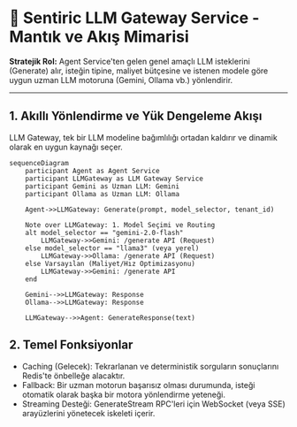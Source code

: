 # 🧠 Sentiric LLM Gateway Service - Mantık ve Akış Mimarisi

**Stratejik Rol:** Agent Service'ten gelen genel amaçlı LLM isteklerini (Generate) alır, isteğin tipine, maliyet bütçesine ve istenen modele göre uygun uzman LLM motoruna (Gemini, Ollama vb.) yönlendirir.

---

## 1. Akıllı Yönlendirme ve Yük Dengeleme Akışı

LLM Gateway, tek bir LLM modeline bağımlılığı ortadan kaldırır ve dinamik olarak en uygun kaynağı seçer.

```mermaid
sequenceDiagram
    participant Agent as Agent Service
    participant LLMGateway as LLM Gateway Service
    participant Gemini as Uzman LLM: Gemini
    participant Ollama as Uzman LLM: Ollama
    
    Agent->>LLMGateway: Generate(prompt, model_selector, tenant_id)
    
    Note over LLMGateway: 1. Model Seçimi ve Routing
    alt model_selector == "gemini-2.0-flash"
        LLMGateway->>Gemini: /generate API (Request)
    else model_selector == "llama3" (veya yerel)
        LLMGateway->>Ollama: /generate API (Request)
    else Varsayılan (Maliyet/Hız Optimizasyonu)
        LLMGateway->>Gemini: /generate API
    end
    
    Gemini-->>LLMGateway: Response
    Ollama-->>LLMGateway: Response

    LLMGateway-->>Agent: GenerateResponse(text)
```

## 2. Temel Fonksiyonlar

* Caching (Gelecek): Tekrarlanan ve deterministik sorguların sonuçlarını Redis'te önbelleğe alacaktır.
* Fallback: Bir uzman motorun başarısız olması durumunda, isteği otomatik olarak başka bir motora yönlendirme yeteneği.
* Streaming Desteği: GenerateStream RPC'leri için WebSocket (veya SSE) arayüzlerini yönetecek iskeleti içerir.